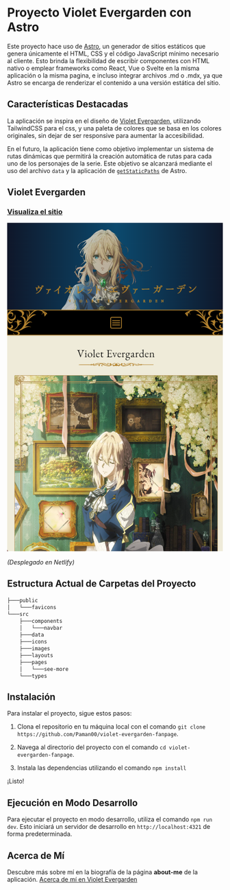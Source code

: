 # Proyecto Violet Evergarden con Astro

Este proyecto hace uso de [Astro](https://astro.build "Sitio web de Astro"), un generador de sitios estáticos que genera  únicamente el HTML, CSS y el código JavaScript mínimo necesario al cliente. Esto brinda la flexibilidad de escribir componentes con HTML nativo o emplear frameworks como React, Vue o Svelte en la misma aplicación o la misma pagina, e incluso integrar archivos .md o .mdx, ya que Astro se encarga de renderizar el contenido a una versión estática del sitio.

## Características Destacadas

La aplicación se inspira en el diseño de [Violet Evergarden](https://tv.violet-evergarden.jp/ "Página oficial de Violet Evergarden en Japón"), utilizando TailwindCSS para el css, y una paleta de colores que se basa en los colores originales, sin dejar de ser responsive para aumentar la accesibilidad.

En el futuro, la aplicación tiene como objetivo implementar un sistema de rutas dinámicas que permitirá la creación automática de rutas para cada uno de los personajes de la serie. Este objetivo se alcanzará mediante el uso del archivo `data` y la aplicación de [`getStaticPaths`](https://docs.astro.build/es/reference/api-reference/#getstaticpaths "Documentación oficial de getStaticPaths") de Astro.

## Violet Evergarden
### [Visualiza el sitio](https://paman00violetfanpage.netlify.app/ "Violet Evergarden Fanpage - Paman00")

![Vista previa del sitio en dispositivos móviles](./public/preview.png "Sitio web de Violet Evergarden - Paman00")

_(Desplegado en Netlify)_

## Estructura Actual de Carpetas del Proyecto
```text
├───public
│   └───favicons
└───src
    ├───components
    │   └───navbar
    ├───data
    ├───icons
    ├───images
    ├───layouts
    ├───pages
    │   └───see-more
    └───types
```

## Instalación

Para instalar el proyecto, sigue estos pasos:

1. Clona el repositorio en tu máquina local con el comando `git clone https://github.com/Paman00/violet-evergarden-fanpage`.

2. Navega al directorio del proyecto con el comando `cd violet-evergarden-fanpage`.

3. Instala las dependencias utilizando el comando `npm install`

¡Listo!

## Ejecución en Modo Desarrollo

Para ejecutar el proyecto en modo desarrollo, utiliza el comando `npm run dev`. Esto iniciará un servidor de desarrollo en `http://localhost:4321` de forma predeterminada.

## Acerca de Mí
Descubre más sobre mí en la biografía de la página **about-me** de la aplicación. [Acerca de mí en Violet Evergarden](https://paman00violetfanpage.netlify.app/about-me/ "Violet Evergarden Fanpage - Paman00")
```